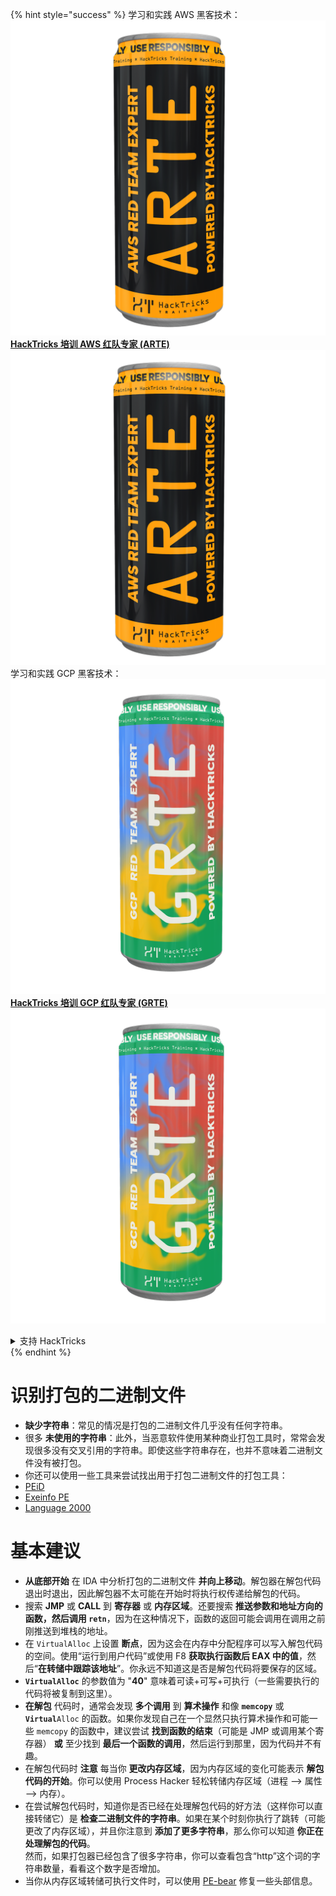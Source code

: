 {% hint style="success" %}
学习和实践 AWS 黑客技术：<img src="/.gitbook/assets/arte.png" alt="" data-size="line">[**HackTricks 培训 AWS 红队专家 (ARTE)**](https://training.hacktricks.xyz/courses/arte)<img src="/.gitbook/assets/arte.png" alt="" data-size="line">\
学习和实践 GCP 黑客技术：<img src="/.gitbook/assets/grte.png" alt="" data-size="line">[**HackTricks 培训 GCP 红队专家 (GRTE)**<img src="/.gitbook/assets/grte.png" alt="" data-size="line">](https://training.hacktricks.xyz/courses/grte)

<details>

<summary>支持 HackTricks</summary>

* 查看 [**订阅计划**](https://github.com/sponsors/carlospolop)!
* **加入** 💬 [**Discord 群组**](https://discord.gg/hRep4RUj7f) 或 [**电报群组**](https://t.me/peass) 或 **在** **Twitter** 🐦 **上关注我们** [**@hacktricks\_live**](https://twitter.com/hacktricks\_live)**.**
* **通过向** [**HackTricks**](https://github.com/carlospolop/hacktricks) 和 [**HackTricks Cloud**](https://github.com/carlospolop/hacktricks-cloud) github 仓库提交 PR 来分享黑客技巧。

</details>
{% endhint %}


# 识别打包的二进制文件

* **缺少字符串**：常见的情况是打包的二进制文件几乎没有任何字符串。
* 很多 **未使用的字符串**：此外，当恶意软件使用某种商业打包工具时，常常会发现很多没有交叉引用的字符串。即使这些字符串存在，也并不意味着二进制文件没有被打包。
* 你还可以使用一些工具来尝试找出用于打包二进制文件的打包工具：
* [PEiD](http://www.softpedia.com/get/Programming/Packers-Crypters-Protectors/PEiD-updated.shtml)
* [Exeinfo PE](http://www.softpedia.com/get/Programming/Packers-Crypters-Protectors/ExEinfo-PE.shtml)
* [Language 2000](http://farrokhi.net/language/)

# 基本建议

* **从底部开始** 在 IDA 中分析打包的二进制文件 **并向上移动**。解包器在解包代码退出时退出，因此解包器不太可能在开始时将执行权传递给解包的代码。
* 搜索 **JMP** 或 **CALL** 到 **寄存器** 或 **内存区域**。还要搜索 **推送参数和地址方向的函数，然后调用 `retn`**，因为在这种情况下，函数的返回可能会调用在调用之前刚推送到堆栈的地址。
* 在 `VirtualAlloc` 上设置 **断点**，因为这会在内存中分配程序可以写入解包代码的空间。使用“运行到用户代码”或使用 F8 **获取执行函数后 EAX 中的值**，然后“**在转储中跟踪该地址**”。你永远不知道这是否是解包代码将要保存的区域。
* **`VirtualAlloc`** 的参数值为 "**40**" 意味着可读+可写+可执行（一些需要执行的代码将被复制到这里）。
* **在解包** 代码时，通常会发现 **多个调用** 到 **算术操作** 和像 **`memcopy`** 或 **`Virtual`**`Alloc` 的函数。如果你发现自己在一个显然只执行算术操作和可能一些 `memcopy` 的函数中，建议尝试 **找到函数的结束**（可能是 JMP 或调用某个寄存器） **或** 至少找到 **最后一个函数的调用**，然后运行到那里，因为代码并不有趣。
* 在解包代码时 **注意** 每当你 **更改内存区域**，因为内存区域的变化可能表示 **解包代码的开始**。你可以使用 Process Hacker 轻松转储内存区域（进程 --> 属性 --> 内存）。
* 在尝试解包代码时，知道你是否已经在处理解包代码的好方法（这样你可以直接转储它）是 **检查二进制文件的字符串**。如果在某个时刻你执行了跳转（可能更改了内存区域），并且你注意到 **添加了更多字符串**，那么你可以知道 **你正在处理解包的代码**。\
然而，如果打包器已经包含了很多字符串，你可以查看包含“http”这个词的字符串数量，看看这个数字是否增加。
* 当你从内存区域转储可执行文件时，可以使用 [PE-bear](https://github.com/hasherezade/pe-bear-releases/releases) 修复一些头部信息。
